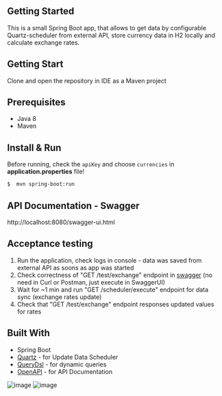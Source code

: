 ## Getting Started

This is a small Spring Boot app, that allows to get data by configurable Quartz-scheduler from external API, store currency data in H2 locally and calculate exchange rates.

## Getting Start

Clone and open the repository in IDE as a Maven project

## Prerequisites

* Java 8
* Maven

## Install & Run

Before running, check the `apiKey` and choose `currencies` in **application.properties** file!

```sh
$  mvn spring-boot:run
```

## API Documentation - Swagger

http://localhost:8080/swagger-ui.html


## Acceptance testing

1. Run the application, check logs in console - data was saved from external API as soons as app was started
2. Check correctness of "GET /test/exchange" endpoint in [swagger](http://localhost:8080/swagger-ui.html) (no need in Curl or Postman, just execute in SwaggerUI)
3. Wait for ~1 min and run "GET /scheduler/execute" endpoint for data sync (exchange rates update)
4. Check that "GET /test/exchange" endpoint responses updated values for rates

## Built With
* Spring Boot
* [Quartz](quartz-scheduler.org) - for Update Data Scheduler
* [QueryDsl](http://www.querydsl.com/) - for dynamic queries
* [OpenAPI](https://github.com/springdoc/springdoc-openapi) - for API Documentation


![image](https://user-images.githubusercontent.com/22182922/174703523-0994a92f-6e79-4335-8af5-e1266b87fa0c.png)
![image](https://user-images.githubusercontent.com/22182922/174706963-4169209b-fec7-4732-a842-09b886df92cb.png)

